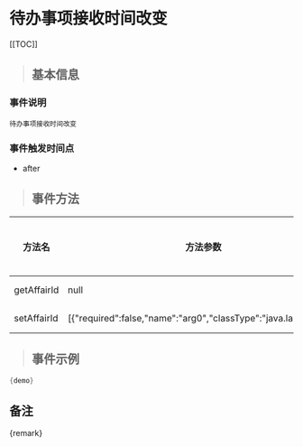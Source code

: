 # 待办事项接收时间改变

[[TOC]]

>## 基本信息

### 事件说明
```text
待办事项接收时间改变
```

### 事件触发时间点
- after

>## 事件方法

方法名 | 方法参数 | 方法返回值 | 版本 | 参数描述
 --- | --- | --- | --- | --- 
getAffairId|null|java.lang.Long|获取AffairId
setAffairId|[{"required":false,"name":"arg0","classType":"java.lang.Long"}]|void|设置AffairId


> ## 事件示例

```java
{demo}
```

## 备注
{remark}